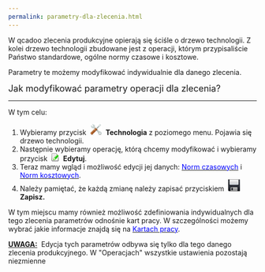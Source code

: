 ```yaml
--- 
permalink: parametry-dla-zlecenia.html 
---
```

W qcadoo zlecenia produkcyjne opierają się ściśle o drzewo technologii. Z kolei drzewo technologii zbudowane jest z operacji, którym przypisaliście Państwo standardowe, ogólne normy czasowe i kosztowe.&nbsp;

Parametry te możemy modyfikować indywidualnie dla danego zlecenia.&nbsp;

  

  

<font size="4">Jak modyfikować parametry operacji dla zlecenia?</font>

* * *
  

W tym celu:

1. Wybieramy przycisk&nbsp; ![](/images/settingsIcon24.png) **&nbsp;Technologia** z poziomego menu.&nbsp;Pojawia się drzewo technologii.&nbsp;
2. Następnie wybieramy operację, którą chcemy modyfikować i wybieramy przycisk&nbsp; ![](/images/editIcon16.png)&nbsp; **Edytuj**.
3. Teraz mamy wgląd i możliwość edycji jej danych: [<font color="#0000ff">Norm czasowych</font>](/normy-czasowe)&nbsp;i [<font color="#0000ff">Norm kosztowych</font>](/normy-kosztowe).&nbsp;
4. Należy pamiętać, że każdą zmianę należy zapisać przyciskiem&nbsp; ![](/images/saveIcon24.png)&nbsp; **Zapisz.**

  

W tym miejscu mamy również możliwość zdefiniowania indywidualnych dla tego zlecenia parametrów odnośnie kart pracy. W szczególności możemy wybrać jakie informacje znajdą się na [<font color="#0000ff">Kartach pracy</font>](/karty-pracy).  

**<u>UWAGA:</u>** &nbsp;Edycja tych parametrów odbywa się tylko dla tego danego zlecenia produkcyjnego. W "Operacjach" wszystkie ustawienia pozostają niezmienne


